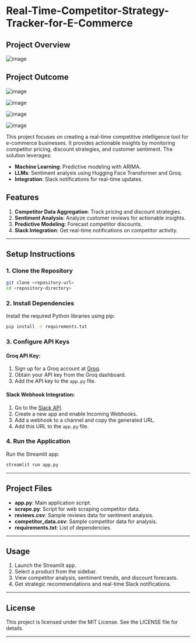 # Real-Time-Competitor-Strategy-Tracker-for-E-Commerce

## Project Overview
![image](https://github.com/user-attachments/assets/5f33f216-be58-47da-b8ca-0b498a460835)

## Project Outcome
![image](https://github.com/user-attachments/assets/fc9ad43f-a10c-4a96-a492-380b50556b98)

![image](https://github.com/user-attachments/assets/e8dd62d8-b626-4320-be13-d9ddf83f07a2)

![image](https://github.com/user-attachments/assets/e8d166e4-8a6a-4859-92e6-63ac295feb13)

![image](https://github.com/user-attachments/assets/5ae41a77-e4ff-4c56-ba88-178a4fa56c32)

This project focuses on creating a real-time competitive intelligence tool for e-commerce businesses. It provides actionable insights by monitoring competitor pricing, discount strategies, and customer sentiment. The solution leverages:

- **Machine Learning**: Predictive modeling with ARIMA.
- **LLMs**: Sentiment analysis using Hugging Face Transformer and Groq.
- **Integration**: Slack notifications for real-time updates.

## Features

1. **Competitor Data Aggregation**: Track pricing and discount strategies.
2. **Sentiment Analysis**: Analyze customer reviews for actionable insights.
3. **Predictive Modeling**: Forecast competitor discounts.
4. **Slack Integration**: Get real-time notifications on competitor activity.

---

## Setup Instructions

### 1. Clone the Repository
```bash
git clone <repository-url>
cd <repository-directory>
```

### 2. Install Dependencies
Install the required Python libraries using pip:
```bash
pip install -r requirements.txt
```

### 3. Configure API Keys
#### Groq API Key:
1. Sign up for a Groq account at [Groq](https://groq.com).
2. Obtain your API key from the Groq dashboard.
3. Add the API key to the `app.py` file.

#### Slack Webhook Integration:
1. Go to the [Slack API](https://api.slack.com/).
2. Create a new app and enable Incoming Webhooks.
3. Add a webhook to a channel and copy the generated URL.
4. Add this URL to the `app.py` file.

### 4. Run the Application
Run the Streamlit app:
```bash
streamlit run app.py
```

---

## Project Files

- **app.py**: Main application script.
- **scrape.py**: Script for web scraping competitor data.
- **reviews.csv**: Sample reviews data for sentiment analysis.
- **competitor_data.csv**: Sample competitor data for analysis.
- **requirements.txt**: List of dependencies.

---

## Usage

1. Launch the Streamlit app.
2. Select a product from the sidebar.
3. View competitor analysis, sentiment trends, and discount forecasts.
4. Get strategic recommendations and real-time Slack notifications.

---

## License

This project is licensed under the MIT License. See the LICENSE file for details.

---

